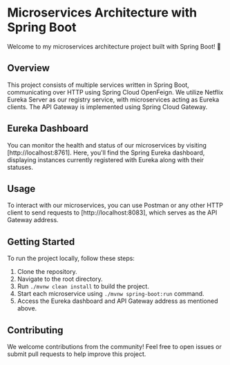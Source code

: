 # Microservices Architecture with Spring Boot

Welcome to my microservices architecture project built with Spring Boot! 🚀

## Overview

This project consists of multiple services written in Spring Boot, communicating over HTTP using Spring Cloud OpenFeign. 
We utilize Netflix Eureka Server as our registry service, with microservices acting as Eureka clients. 
The API Gateway is implemented using Spring Cloud Gateway.

## Eureka Dashboard

You can monitor the health and status of our microservices by visiting [http://localhost:8761].
Here, you'll find the Spring Eureka dashboard, displaying instances currently registered with Eureka along with their statuses.

## Usage

To interact with our microservices, you can use Postman or any other HTTP client to send requests to [http://localhost:8083], 
which serves as the API Gateway address.



## Getting Started

To run the project locally, follow these steps:

1. Clone the repository.
2. Navigate to the root directory.
3. Run `./mvnw clean install` to build the project.
4. Start each microservice using `./mvnw spring-boot:run` command.
5. Access the Eureka dashboard and API Gateway address as mentioned above.

## Contributing

We welcome contributions from the community! Feel free to open issues or submit pull requests to help improve this project.


